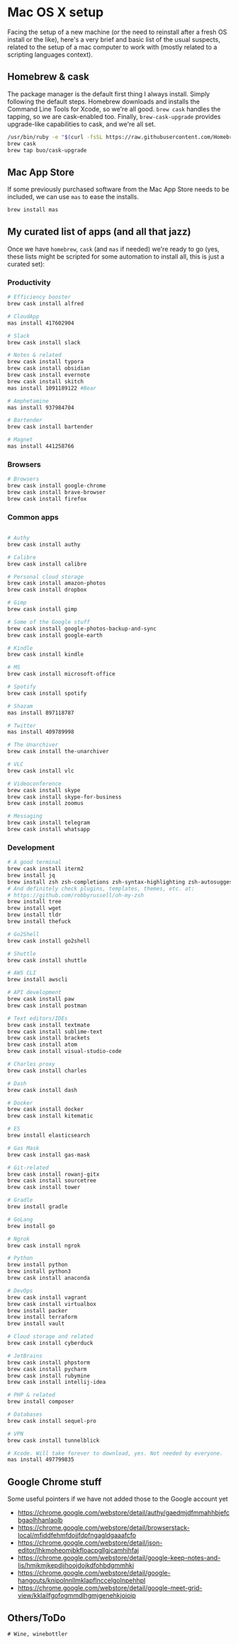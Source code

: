 # Mac OS X setup
Facing the setup of a new machine (or the need to reinstall after a fresh OS install or the like), here's a very brief and basic list of the usual suspects, related to the setup of a mac computer to work with (mostly related to a scripting languages context).

## Homebrew & cask
The package manager is the default first thing I always install. Simply following the default steps. Homebrew downloads and installs the Command Line Tools for Xcode, so we're all good. `brew cask` handles the tapping, so we are cask-enabled too. Finally, `brew-cask-upgrade` provides upgrade-like capabilities to cask, and we're all set.
```bash
/usr/bin/ruby -e "$(curl -fsSL https://raw.githubusercontent.com/Homebrew/install/master/install)"
brew cask
brew tap buo/cask-upgrade
```
## Mac App Store
If some previously purchased software from the Mac App Store needs to be included, we can use `mas` to ease the installs.

```bash
brew install mas
```

## My curated list of apps (and all that jazz)
Once we have `homebrew`, `cask` (and `mas` if needed) we're ready to go (yes, these lists might be scripted for some automation to install all, this is just a curated set):

### Productivity

```bash
# Efficiency booster
brew cask install alfred

# CloudApp
mas install 417602904

# Slack
brew cask install slack

# Notes & related
brew cask install typora
brew cask install obsidian
brew cask install evernote
brew cask install skitch
mas install 1091189122 #Bear

# Amphetamine
mas install 937984704

# Bartender
brew cask install bartender

# Magnet
mas install 441258766
```
### Browsers

```bash
# Browsers
brew cask install google-chrome
brew cask install brave-browser
brew cask install firefox
```

### Common apps

```bash

# Authy
brew cask install authy

# Calibre
brew cask install calibre

# Personal cloud storage
brew cask install amazon-photos
brew cask install dropbox

# Gimp
brew cask install gimp

# Some of the Google stuff
brew cask install google-photos-backup-and-sync
brew cask install google-earth

# Kindle
brew cask install kindle

# MS
brew cask install microsoft-office

# Spotify
brew cask install spotify

# Shazam
mas install 897118787

# Twitter
mas install 409789998

# The Unarchiver
brew cask install the-unarchiver

# VLC
brew cask install vlc

# Videoconference
brew cask install skype
brew cask install skype-for-business
brew cask install zoomus

# Messaging
brew cask install telegram
brew cask install whatsapp
```

### Development

```bash
# A good terminal
brew cask install iterm2
brew install jq
brew install zsh zsh-completions zsh-syntax-highlighting zsh-autosuggestions
# And definitely check plugins, templates, themes, etc. at:
# https://github.com/robbyrussell/oh-my-zsh
brew install tree
brew install wget
brew install tldr
brew install thefuck

# Go2Shell
brew cask install go2shell

# Shuttle
brew cask install shuttle 

# AWS CLI
brew install awscli

# API development
brew cask install paw
brew cask install postman

# Text editors/IDEs
brew cask install textmate
brew cask install sublime-text
brew cask install brackets
brew cask install atom
brew cask install visual-studio-code

# Charles proxy
brew cask install charles

# Dash
brew cask install dash

# Docker
brew cask install docker
brew cask install kitematic

# ES
brew install elasticsearch

# Gas Mask
brew cask install gas-mask

# Git-related
brew cask install rowanj-gitx
brew cask install sourcetree
brew cask install tower

# Gradle
brew install gradle

# GoLang
brew install go

# Ngrok
brew cask install ngrok

# Python
brew install python
brew install python3
brew cask install anaconda

# DevOps
brew cask install vagrant
brew cask install virtualbox
brew install packer
brew install terraform
brew install vault

# Cloud storage and related
brew cask install cyberduck

# JetBrains
brew cask install phpstorm
brew cask install pycharm
brew cask install rubymine
brew cask install intellij-idea

# PHP & related
brew install composer

# Databases
brew cask install sequel-pro

# VPN
brew cask install tunnelblick

# Xcode. Will take forever to download, yes. Not needed by everyone.
mas install 497799835
```

## Google Chrome stuff

Some useful pointers if we have not added those to the Google account yet

- https://chrome.google.com/webstore/detail/authy/gaedmjdfmmahhbjefcbgaolhhanlaolb
- https://chrome.google.com/webstore/detail/browserstack-local/mfiddfehmfdojjfdpfngagldgaaafcfo
- https://chrome.google.com/webstore/detail/json-editor/lhkmoheomjbkfloacpgllgjcamhihfaj
- https://chrome.google.com/webstore/detail/google-keep-notes-and-lis/hmjkmjkepdijhoojdojkdfohbdgmmhki
- https://chrome.google.com/webstore/detail/google-hangouts/knipolnnllmklapflnccelgolnpehhpl
- https://chrome.google.com/webstore/detail/google-meet-grid-view/kklailfgofogmmdlhgmjgenehkjoioip

## Others/ToDo

```
# Wine, winebottler
```

